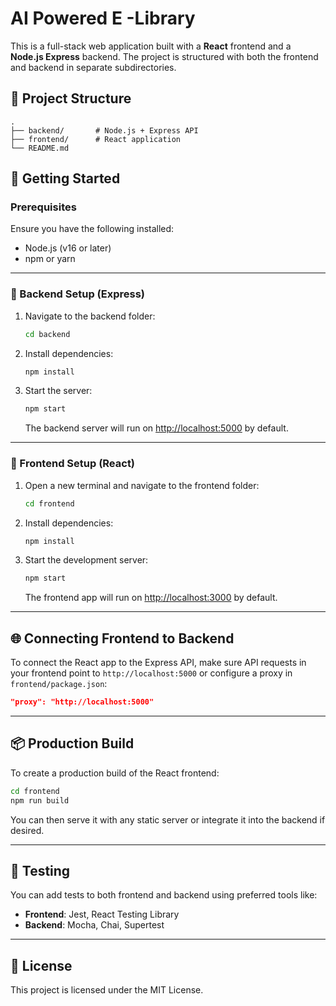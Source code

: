 # AI Powered E -Library

This is a full-stack web application built with a **React** frontend and a **Node.js Express** backend. The project is structured with both the frontend and backend in separate subdirectories.

## 📁 Project Structure

```
.
├── backend/       # Node.js + Express API
├── frontend/      # React application
└── README.md
```

## 🚀 Getting Started

### Prerequisites

Ensure you have the following installed:

- Node.js (v16 or later)
- npm or yarn

---

### 🔧 Backend Setup (Express)

1. Navigate to the backend folder:

   ```bash
   cd backend
   ```

2. Install dependencies:

   ```bash
   npm install
   ```

3. Start the server:

   ```bash
   npm start
   ```

   The backend server will run on [http://localhost:5000](http://localhost:5000) by default.

---

### 🎨 Frontend Setup (React)

1. Open a new terminal and navigate to the frontend folder:

   ```bash
   cd frontend
   ```

2. Install dependencies:

   ```bash
   npm install
   ```

3. Start the development server:

   ```bash
   npm start
   ```

   The frontend app will run on [http://localhost:3000](http://localhost:3000) by default.

---

## 🌐 Connecting Frontend to Backend

To connect the React app to the Express API, make sure API requests in your frontend point to `http://localhost:5000` or configure a proxy in `frontend/package.json`:

```json
"proxy": "http://localhost:5000"
```

---

## 📦 Production Build

To create a production build of the React frontend:

```bash
cd frontend
npm run build
```

You can then serve it with any static server or integrate it into the backend if desired.

---

## 🧪 Testing

You can add tests to both frontend and backend using preferred tools like:

- **Frontend**: Jest, React Testing Library
- **Backend**: Mocha, Chai, Supertest

---

## 📄 License

This project is licensed under the MIT License.
